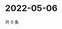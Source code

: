 # 2022-05-06

共 0 条

<!-- BEGIN WEIBO -->
<!-- 最后更新时间 Fri May 06 2022 17:21:30 GMT+0800 (China Standard Time) -->

<!-- END WEIBO -->
